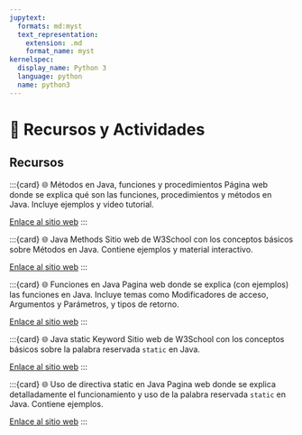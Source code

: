 ```yaml
---
jupytext:
  formats: md:myst
  text_representation:
    extension: .md
    format_name: myst
kernelspec:
  display_name: Python 3
  language: python
  name: python3
---
```


# 🧰 Recursos y Actividades

## Recursos

:::{card} 🌐 Métodos en Java, funciones y procedimientos
Página web donde se explica qué son las funciones, procedimientos y métodos en Java. Incluye ejemplos y video tutorial.

[Enlace al sitio web](https://www.programarya.com/Cursos/Java/Funciones)
:::

:::{card} 🌐 Java Methods
Sitio web de W3School con los conceptos básicos sobre Métodos en Java. Contiene ejemplos y material interactivo.

[Enlace al sitio web](https://www.w3schools.com/java/java_methods.asp)
:::

:::{card} 🌐 Funciones en Java
Pagina web donde se explica (con ejemplos) las funciones en Java. Incluye temas como Modificadores de acceso, Argumentos y Parámetros, y tipos de retorno.

[Enlace al sitio web](https://oregoom.com/java/funciones/)
:::

:::{card} 🌐 Java static Keyword
Sitio web de W3School con los conceptos básicos sobre la palabra reservada `static` en Java.

[Enlace al sitio web](https://www.w3schools.com/java/ref_keyword_static.asp)
:::

:::{card} 🌐 Uso de directiva static en Java
Pagina web donde se explica detalladamente el funcionamiento y uso de la palabra reservada `static` en Java. Contiene ejemplos.

[Enlace al sitio web](https://refactorizando.com/directiva-static-java/)
:::